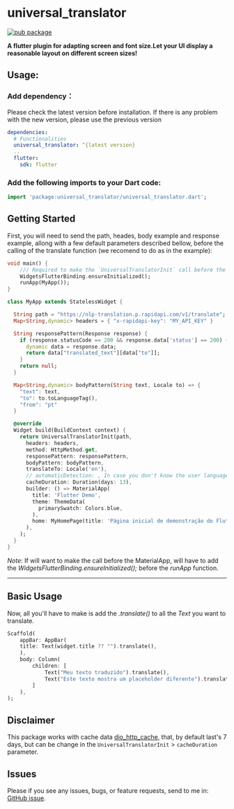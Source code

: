 # universal_translator

[![pub package](https://img.shields.io/pub/v/universal_translator.svg)](https://pub.dev/packages/universal_translator)

**A flutter plugin for adapting screen and font size.Let your UI display a reasonable layout on different screen sizes!**

## Usage:
### Add dependency：
Please check the latest version before installation.
If there is any problem with the new version, please use the previous version
```yaml
dependencies:
  # Functionalities
  universal_translator: ^{latest version}
  ..
  flutter:
    sdk: flutter
```
### Add the following imports to your Dart code:
```dart
import 'package:universal_translator/universal_translator.dart';
```

## Getting Started
First, you will need to send the path, heades, body example and response example, allong with a few default parameters described bellow, before the calling of the translate function (we recomend to do as in the example):
```dart
void main() {
    /// Required to make the `UniversalTranslatorInit` call before the `MaterialApp`
    WidgetsFlutterBinding.ensureInitialized();
    runApp(MyApp());
}

class MyApp extends StatelessWidget {

  String path = "https://nlp-translation.p.rapidapi.com/v1/translate";
  Map<String,dynamic> headers = { "x-rapidapi-key": "MY_API_KEY" }

  String responsePattern(Response response) {
    if (response.statusCode == 200 && response.data['status'] == 200) {
      dynamic data = response.data;
      return data["translated_text"][data["to"]];
    }
    return null;
  }

  Map<String,dynamic> bodyPattern(String text, Locale to) => {
    "text": text,
    "to": to.toLanguageTag(),
    "from": "pt"
  }

  @override
  Widget build(BuildContext context) {
    return UniversalTranslatorInit(path,
      headers: headers,
      method: HttpMethod.get,
      responsePattern: responsePattern,
      bodyPattern: bodyPattern,
      translateTo: Locale('en'),
      // automaticDetection: , In case you don't know the user language
      cacheDuration: Duration(days: 13),
      builder: () => MaterialApp(
        title: 'Flutter Demo',
        theme: ThemeData(
          primarySwatch: Colors.blue,
        ),
        home: MyHomePage(title: 'Página inicial de demonstração do Flutter'),
      ),
    );
  }
}
```
*Note*: If will want to make the call before the MaterialApp, will have to add the *WidgetsFlutterBinding.ensureInitialized();* before the *runApp* function.
______________
## Basic Usage

Now, all you'll have to make is add the *.translate()* to all the *Text* you want to translate.

```dart
Scaffold(
    appBar: AppBar(
    title: Text(widget.title ?? "").translate(),
    ),
    body: Column(
        children: [
            Text("Meu texto traduzido").translate(),
            Text("Este texto mostra um placeholder diferente").translate("Place to Holder")
        ]
    ),
);
```
## Disclaimer

This package works with cache data [dio_http_cache](https://pub.dev/packages/dio_http_cache), that, by default last's 7 days, but can be change in the `UniversalTranslatorInit` > `cacheDuration` parameter.

## Issues

Please if you see any issues, bugs, or feature requests, send to me in: [GitHub issue](https://github.com/JulioCGMC/universal_translator/issues).